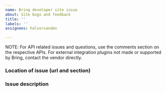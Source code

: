 ```yaml
---
name: Bring developer site issue
about: Site bugs and feedback
title: ''
labels: ''
assignees: halvorsanden

---
```


NOTE: For API related issues and questions, use the comments section on the respective APIs. For external integration plugins not made or supported by Bring, contact the vendor directly.

### Location of issue (url and section)


### Issue description
